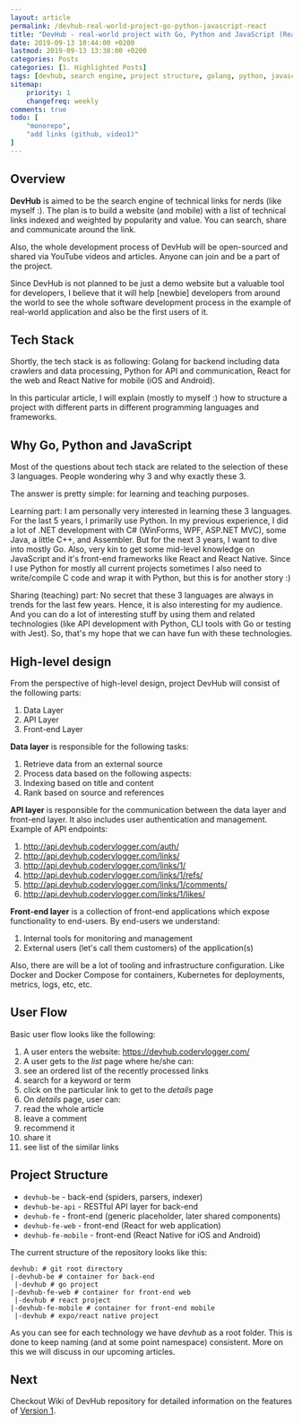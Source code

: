```yaml
---
layout: article
permalink: /devhub-real-world-project-go-python-javascript-react
title: "DevHub - real-world project with Go, Python and JavaScript (React)"
date: 2019-09-13 10:44:00 +0200
lastmod: 2019-09-13 13:38:00 +0200
categories: Posts
categories: [1. Highlighted Posts]
tags: [devhub, search engine, project structure, golang, python, javascript, front-end, back-end, design, concept, react, react-native, expo]
sitemap:
    priority: 1
    changefreq: weekly
comments: true
todo: [
    "monorepo",
    "add links (github, video1)"
]
---
```


## Overview

**DevHub** is aimed to be the search engine of technical links for nerds (like myself :). The plan is to build a website (and mobile) with a list of technical links indexed and weighted by popularity and value. You can search, share and communicate around the link.

Also, the whole development process of DevHub will be open-sourced and shared via YouTube videos and articles. Anyone can join and be a part of the project.

Since DevHub is not planned to be just a demo website but a valuable tool for developers, I believe that it will help [newbie] developers from around the world to see the whole software development process in the example of real-world application and also be the first users of it.

## Tech Stack

Shortly, the tech stack is as following: Golang for backend including data crawlers and data processing, Python for API and communication, React for the web and React Native for mobile (iOS and Android).

In this particular article, I will explain (mostly to myself :) how to structure a project with different parts in different programming languages and frameworks.

## Why Go, Python and JavaScript

Most of the questions about tech stack are related to the selection of these 3 languages. People wondering why 3 and why exactly these 3.

The answer is pretty simple: for learning and teaching purposes.

Learning part: I am personally very interested in learning these 3 languages. For the last 5 years, I primarily use Python. In my previous experience, I did a lot of .NET development with C# (WinForms, WPF, ASP.NET MVC), some Java, a little C++, and Assembler. But for the next 3 years, I want to dive into mostly Go. Also, very kin to get some mid-level knowledge on JavaScript and it's front-end frameworks like React and React Native. Since I use Python for mostly all current projects sometimes I also need to write/compile C code and wrap it with Python, but this is for another story :)

Sharing (teaching) part: No secret that these 3 languages are always in trends for the last few years. Hence, it is also interesting for my audience. And you can do a lot of interesting stuff by using them and related technologies (like API development with Python, CLI tools with Go or testing with Jest). So, that's my hope that we can have fun with these technologies.

## High-level design

From the perspective of high-level design, project DevHub will consist of the following parts:
 
1. Data Layer
2. API Layer
3. Front-end Layer

**Data layer** is responsible for the following tasks:

1. Retrieve data from an external source
2. Process data based on the following aspects:
 1. Indexing based on title and content
 2. Rank based on source and references

**API layer** is responsible for the communication between the data layer and front-end layer. It also includes user authentication and management. Example of API endpoints:

1. http://api.devhub.codervlogger.com/auth/
2. http://api.devhub.codervlogger.com/links/
3. http://api.devhub.codervlogger.com/links/1/
4. http://api.devhub.codervlogger.com/links/1/refs/
5. http://api.devhub.codervlogger.com/links/1/comments/
6. http://api.devhub.codervlogger.com/links/1/likes/

**Front-end layer** is a collection of front-end applications which expose functionality to end-users. By end-users we understand:

1. Internal tools for monitoring and management
2. External users (let's call them customers) of the application(s)

Also, there are will be a lot of tooling and infrastructure configuration. Like Docker and Docker Compose for containers, Kubernetes for deployments, metrics, logs, etc, etc.

## User Flow

Basic user flow looks like the following:

1. A user enters the website: https://devhub.codervlogger.com/
2. A user gets to the *list* page where he/she can:
 1. see an ordered list of the recently processed links
 2. search for a keyword or term
 3. click on the particular link to get to the *details* page
3. On *details* page, user can:
 1. read the whole article
 2. leave a comment
 3. recommend it
 4. share it
 5. see list of the similar links

## Project Structure

- `devhub-be` - back-end (spiders, parsers, indexer)
- `devhub-be-api` - RESTful API layer for back-end
- `devhub-fe` - front-end (generic placeholder, later shared components)
- `devhub-fe-web` - front-end (React for web application)
- `devhub-fe-mobile` - front-end (React Native for iOS and Android)

The current structure of the repository looks like this:

```
devhub: # git root directory
|-devhub-be # container for back-end
 |-devhub # go project
|-devhub-fe-web # container for front-end web
 |-devhub # react project
|-devhub-fe-mobile # container for front-end mobile
 |-devhub # expo/react native project
```

As you can see for each technology we have *devhub* as a root folder. This is done to keep naming (and at some point namespace) consistent. More on this we will discuss in our upcoming articles.

## Next

Checkout Wiki of DevHub repository for detailed information on the features of [Version 1](https://github.com/CoderVlogger/devhub/wiki/Backlog-for-Version-1).
